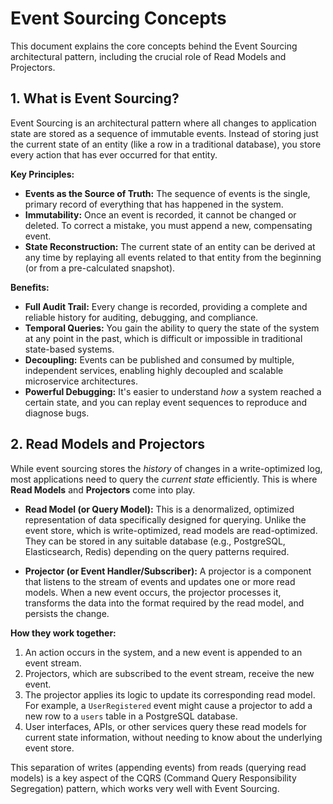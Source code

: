 # Event Sourcing Concepts

This document explains the core concepts behind the Event Sourcing architectural pattern, including the crucial role of Read Models and Projectors.

## 1. What is Event Sourcing?

Event Sourcing is an architectural pattern where all changes to application state are stored as a sequence of immutable events. Instead of storing just the current state of an entity (like a row in a traditional database), you store every action that has ever occurred for that entity.

**Key Principles:**
*   **Events as the Source of Truth:** The sequence of events is the single, primary record of everything that has happened in the system.
*   **Immutability:** Once an event is recorded, it cannot be changed or deleted. To correct a mistake, you must append a new, compensating event.
*   **State Reconstruction:** The current state of an entity can be derived at any time by replaying all events related to that entity from the beginning (or from a pre-calculated snapshot).

**Benefits:**
*   **Full Audit Trail:** Every change is recorded, providing a complete and reliable history for auditing, debugging, and compliance.
*   **Temporal Queries:** You gain the ability to query the state of the system at any point in the past, which is difficult or impossible in traditional state-based systems.
*   **Decoupling:** Events can be published and consumed by multiple, independent services, enabling highly decoupled and scalable microservice architectures.
*   **Powerful Debugging:** It's easier to understand *how* a system reached a certain state, and you can replay event sequences to reproduce and diagnose bugs.

## 2. Read Models and Projectors

While event sourcing stores the *history* of changes in a write-optimized log, most applications need to query the *current state* efficiently. This is where **Read Models** and **Projectors** come into play.

*   **Read Model (or Query Model):** This is a denormalized, optimized representation of data specifically designed for querying. Unlike the event store, which is write-optimized, read models are read-optimized. They can be stored in any suitable database (e.g., PostgreSQL, Elasticsearch, Redis) depending on the query patterns required.

*   **Projector (or Event Handler/Subscriber):** A projector is a component that listens to the stream of events and updates one or more read models. When a new event occurs, the projector processes it, transforms the data into the format required by the read model, and persists the change.

**How they work together:**
1.  An action occurs in the system, and a new event is appended to an event stream.
2.  Projectors, which are subscribed to the event stream, receive the new event.
3.  The projector applies its logic to update its corresponding read model. For example, a `UserRegistered` event might cause a projector to add a new row to a `users` table in a PostgreSQL database.
4.  User interfaces, APIs, or other services query these read models for current state information, without needing to know about the underlying event store.

This separation of writes (appending events) from reads (querying read models) is a key aspect of the CQRS (Command Query Responsibility Segregation) pattern, which works very well with Event Sourcing.